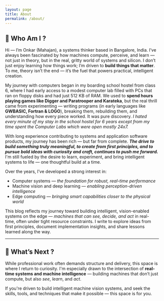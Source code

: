 ```yaml
---
layout: page
title: About
permalink: /about/
---
```


<!-- This is the base Jekyll theme. You can find out more info about customizing your Jekyll theme, as well as basic Jekyll usage documentation at [jekyllrb.com](https://jekyllrb.com/)

You can find the source code for Minima at GitHub:
[jekyll][jekyll-organization] /
[minima](https://github.com/jekyll/minima)

You can find the source code for Jekyll at GitHub:
[jekyll][jekyll-organization] /
[jekyll](https://github.com/jekyll/jekyll)


[jekyll-organization]: https://github.com/jekyll -->
## 🧠 Who Am I ?

Hi — I’m Onkar (Mahajan), a systems thinker based in Bangalore, India. I’ve always been fascinated by how machines compute, perceive, and learn — not just in theory, but in the real, gritty world of systems and silicon. I don’t just enjoy learning how things work; I’m driven to **build things that matter**. To me, theory isn’t the end — it’s the fuel that powers practical, intelligent creation.

My journey with computers began in my boarding school hostel from class 6, where I had early access to a modest computer lab filled with PCs that ran on floppy disks and had just 512 KB of RAM. We used to **spend hours playing games like Digger and Paratrooper and Karateka**, but the real thrill came from experimenting — writing programs (in early languages like **GWBASIC, Fortran & LOGO**), breaking them, rebuilding them, and understanding how every piece worked. It was pure discovery. 
_I hated every minute of my stay in the school hostel for 6 years except from my time spent the Computer Labs which were open mostly 24x7._

With long experience contributing to systems and application software products, my journey has been rich — but far from complete. **_The drive to build something truly meaningful, to create from first principles, and to pursue bold ideas with curiosity and craft, continues to push me forward._** I'm still fueled by the desire to learn, experiment, and bring intelligent systems to life — one thoughtful build at a time.

Over the years, I’ve developed a strong interest in:

* Computer systems — _the foundation for robust, real-time performance_
* Machine vision and deep learning — _enabling perception-driven intelligence_
* Edge computing — _bringing smart capabilities closer to the physical world_

This blog reflects my journey toward building intelligent, vision-enabled systems on the edge — _machines that can see, decide, and act_ in real-time, often under tight resource constraints. I write to explore ideas from first principles, document implementation insights, and share lessons learned along the way.

---

## 🤖 What’s Next ?

While professional work often demands structure and delivery, this space is where I return to curiosity. I'm especially drawn to the intersection of **real-time systems and machine intelligence** — building machines that don’t just compute, but also _see_, _learn_, and _act_.

If you're driven to build intelligent machine vision systems, and seek the skills, tools, and techniques that make it possible — this space is for you.

